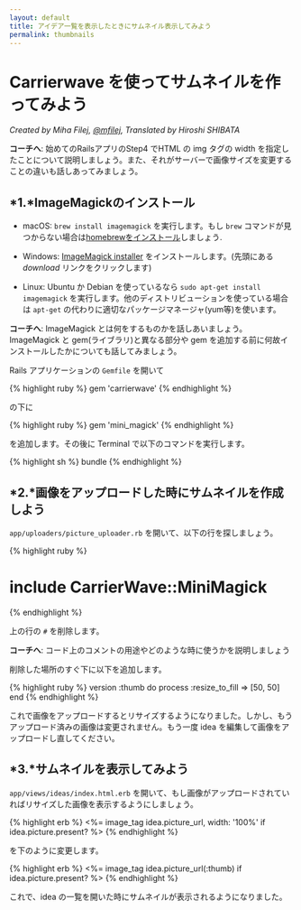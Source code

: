 ```yaml
---
layout: default
title: アイデア一覧を表示したときにサムネイル表示してみよう
permalink: thumbnails
---
```


# Carrierwave を使ってサムネイルを作ってみよう

*Created by Miha Filej, [@mfilej](https://twitter.com/mfilej), Translated by Hiroshi SHIBATA*

__コーチへ__: 始めてのRailsアプリのStep4 でHTML の img タグの width を指定したことについて説明しましょう。また、それがサーバーで画像サイズを変更することの違いも話しあってみましょう。

## *1.*ImageMagickのインストール

* macOS: `brew install imagemagick` を実行します。もし `brew` コマンドが見つからない場合は[homebrewをインストール][in-homebrew]しましょう.
* Windows: [ImageMagick installer][im-win] をインストールします。(先頭にある *download* リンクをクリックします)
* Linux: Ubuntu か Debian を使っているなら `sudo apt-get install imagemagick` を実行します。他のディストリビューションを使っている場合は `apt-get` の代わりに適切なパッケージマネージャ(yum等)を使います。

  [im-win]: http://www.imagemagick.org/script/download.php#windows
  [in-homebrew]: https://brew.sh/

__コーチへ__: ImageMagick とは何をするものかを話しあいましょう。ImageMagick と gem(ライブラリ)と異なる部分や gem を追加する前に何故インストールしたかについても話してみましょう。

Rails アプリケーションの `Gemfile` を開いて

{% highlight ruby %}
gem 'carrierwave'
{% endhighlight %}

の下に

{% highlight ruby %}
gem 'mini_magick'
{% endhighlight %}

を追加します。その後に Terminal で以下のコマンドを実行します。

{% highlight sh %}
bundle
{% endhighlight %}

## *2.*画像をアップロードした時にサムネイルを作成しよう

`app/uploaders/picture_uploader.rb` を開いて、以下の行を探しましょう。

{% highlight ruby %}
  # include CarrierWave::MiniMagick
{% endhighlight %}

上の行の `#` を削除します。

__コーチへ__: コード上のコメントの用途やどのような時に使うかを説明しましょう

削除した場所のすぐ下に以下を追加します。

{% highlight ruby %}
version :thumb do
  process :resize_to_fill => [50, 50]
end
{% endhighlight %}

これで画像をアップロードするとリサイズするようになりました。しかし、もうアップロード済みの画像は変更されません。もう一度 idea を編集して画像をアップロードし直してください。

## *3.*サムネイルを表示してみよう

`app/views/ideas/index.html.erb` を開いて、もし画像がアップロードされていればリサイズした画像を表示するようにしましょう。

{% highlight erb %}
<%= image_tag idea.picture_url, width: '100%' if idea.picture.present? %>
{% endhighlight %}

を下のように変更します。

{% highlight erb %}
<%= image_tag idea.picture_url(:thumb) if idea.picture.present? %>
{% endhighlight %}

これで、idea の一覧を開いた時にサムネイルが表示されるようになりました。
